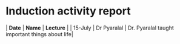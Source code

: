 # Induction activity report 

| **Date** | **Name** | **Lecture** |
| 15-July | Dr Pyaralal | Dr. Pyaralal taught important things about life|
